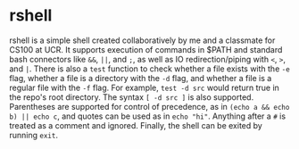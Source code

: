 # rshell                                                                                                                
rshell is a simple shell created collaboratively by me and a classmate for CS100 at UCR. It supports execution of commands in $PATH and standard bash connectors like `&&`, `||`, and `;`, as well as IO redirection/piping with `<`, `>`, and `|`. There is also a `test` function to check whether a file exists with the `-e` flag, whether a file is a directory with the `-d` flag, and whether a file is a regular file with the `-f` flag. For example, `test -d src` would return true in the repo's root directory. The syntax `[ -d src ]` is also supported. Parentheses are supported for control of precedence, as in `(echo a && echo b) || echo c`, and quotes can be used as in `echo "hi"`. Anything after a `#` is treated as a comment and ignored. Finally, the shell can be exited by running `exit`.
